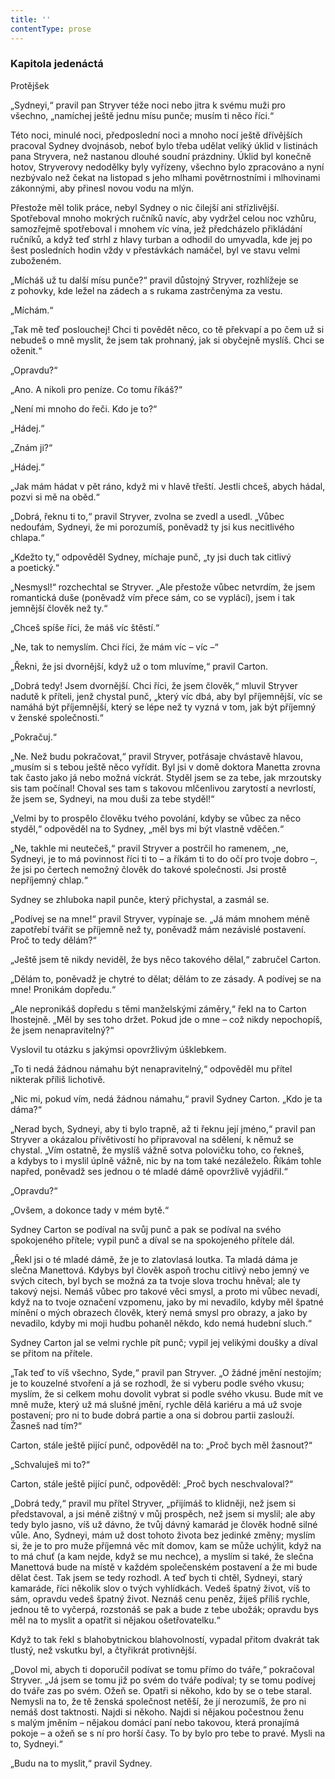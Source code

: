 ```yaml
---
title: ''
contentType: prose
---
```


### Kapitola jedenáctá  
Protějšek

  

„Sydneyi,“ pravil pan Stryver téže noci nebo jitra k svému muži pro všechno, „namíchej ještě jednu mísu punče; musím ti něco říci.“

Této noci, minulé noci, předposlední noci a mnoho nocí ještě dřívějších pracoval Sydney dvojnásob, neboť bylo třeba udělat veliký úklid v listinách pana Stryvera, než nastanou dlouhé soudní prázdniny. Úklid byl konečně hotov, Stryverovy nedodělky byly vyřízeny, všechno bylo zpracováno a nyní nezbývalo než čekat na listopad s jeho mlhami povětrnostními i mlhovinami zákonnými, aby přinesl novou vodu na mlýn.

Přestože měl tolik práce, nebyl Sydney o nic čilejší ani střízlivější. Spotřeboval mnoho mokrých ručníků navíc, aby vydržel celou noc vzhůru, samozřejmě spotřeboval i mnohem víc vína, jež předcházelo přikládání ručníků, a když teď strhl z hlavy turban a odhodil do umyvadla, kde jej po šest posledních hodin vždy v přestávkách namáčel, byl ve stavu velmi zuboženém.

„Mícháš už tu další mísu punče?“ pravil důstojný Stryver, rozhlížeje se z pohovky, kde ležel na zádech a s rukama zastrčenýma za vestu.

„Míchám.“

„Tak mě teď poslouchej! Chci ti povědět něco, co tě překvapí a po čem už si nebudeš o mně myslit, že jsem tak prohnaný, jak si obyčejně myslíš. Chci se oženit.“

„Opravdu?“

„Ano. A nikoli pro peníze. Co tomu říkáš?“

„Není mi mnoho do řeči. Kdo je to?“

„Hádej.“

„Znám ji?“

„Hádej.“

„Jak mám hádat v pět ráno, když mi v hlavě třeští. Jestli chceš, abych hádal, pozvi si mě na oběd.“

„Dobrá, řeknu ti to,“ pravil Stryver, zvolna se zvedl a usedl. „Vůbec nedoufám, Sydneyi, že mi porozumíš, poněvadž ty jsi kus necitlivého chlapa.“

„Kdežto ty,“ odpověděl Sydney, míchaje punč, „ty jsi duch tak citlivý a poetický.“

„Nesmysl!“ rozchechtal se Stryver. „Ale přestože vůbec netvrdím, že jsem romantická duše (poněvadž vím přece sám, co se vyplácí), jsem i tak jemnější člověk než ty.“

„Chceš spíše říci, že máš víc štěstí.“

„Ne, tak to nemyslím. Chci říci, že mám víc – víc –“

„Řekni, že jsi dvornější, když už o tom mluvíme,“ pravil Carton.

„Dobrá tedy! Jsem dvornější. Chci říci, že jsem člověk,“ mluvil Stryver nadutě k příteli, jenž chystal punč, „který víc dbá, aby byl příjemnější, víc se namáhá být příjemnější, který se lépe než ty vyzná v tom, jak být příjemný v ženské společnosti.“

„Pokračuj.“

„Ne. Než budu pokračovat,“ pravil Stryver, potřásaje chvástavě hlavou, „musím si s tebou ještě něco vyřídit. Byl jsi v domě doktora Manetta zrovna tak často jako já nebo možná víckrát. Styděl jsem se za tebe, jak mrzoutsky sis tam počínal! Choval ses tam s takovou mlčenlivou zarytostí a nevrlostí, že jsem se, Sydneyi, na mou duši za tebe styděl!“

„Velmi by to prospělo člověku tvého povolání, kdyby se vůbec za něco styděl,“ odpověděl na to Sydney, „měl bys mi být vlastně vděčen.“

„Ne, takhle mi neutečeš,“ pravil Stryver a postrčil ho ramenem, „ne, Sydneyi, je to má povinnost říci ti to – a říkám ti to do očí pro tvoje dobro –, že jsi po čertech nemožný člověk do takové společnosti. Jsi prostě nepříjemný chlap.“

Sydney se zhluboka napil punče, který přichystal, a zasmál se.

„Podívej se na mne!“ pravil Stryver, vypínaje se. „Já mám mnohem méně zapotřebí tvářit se příjemně než ty, poněvadž mám nezávislé postavení. Proč to tedy dělám?“

„Ještě jsem tě nikdy neviděl, že bys něco takového dělal,“ zabručel Carton.

„Dělám to, poněvadž je chytré to dělat; dělám to ze zásady. A podívej se na mne! Pronikám dopředu.“

„Ale nepronikáš dopředu s těmi manželskými záměry,“ řekl na to Carton lhostejně. „Měl by ses toho držet. Pokud jde o mne – což nikdy nepochopíš, že jsem nenapravitelný?“

Vyslovil tu otázku s jakýmsi opovržlivým úšklebkem.

„To ti nedá žádnou námahu být nenapravitelný,“ odpověděl mu přítel nikterak příliš lichotivě.

„Nic mi, pokud vím, nedá žádnou námahu,“ pravil Sydney Carton. „Kdo je ta dáma?“

„Nerad bych, Sydneyi, aby ti bylo trapně, až ti řeknu její jméno,“ pravil pan Stryver a okázalou přívětivostí ho připravoval na sdělení, k němuž se chystal. „Vím ostatně, že myslíš vážně sotva polovičku toho, co řekneš, a kdybys to i myslil úplně vážně, nic by na tom také nezáleželo. Říkám tohle napřed, poněvadž ses jednou o té mladé dámě opovržlivě vyjádřil.“

„Opravdu?“

„Ovšem, a dokonce tady v mém bytě.“

Sydney Carton se podíval na svůj punč a pak se podíval na svého spokojeného přítele; vypil punč a díval se na spokojeného přítele dál.

„Řekl jsi o té mladé dámě, že je to zlatovlasá loutka. Ta mladá dáma je slečna Manettová. Kdybys byl člověk aspoň trochu citlivý nebo jemný ve svých citech, byl bych se možná za ta tvoje slova trochu hněval; ale ty takový nejsi. Nemáš vůbec pro takové věci smysl, a proto mi vůbec nevadí, když na to tvoje označení vzpomenu, jako by mi nevadilo, kdyby měl špatné mínění o mých obrazech člověk, který nemá smysl pro obrazy, a jako by nevadilo, kdyby mi moji hudbu pohaněl někdo, kdo nemá hudební sluch.“

Sydney Carton jal se velmi rychle pít punč; vypil jej velikými doušky a díval se přitom na přítele.

„Tak teď to víš všechno, Syde,“ pravil pan Stryver. „O žádné jmění nestojím; je to kouzelné stvoření a já se rozhodl, že si vyberu podle svého vkusu; myslím, že si celkem mohu dovolit vybrat si podle svého vkusu. Bude mít ve mně muže, který už má slušné jmění, rychle dělá kariéru a má už svoje postavení; pro ni to bude dobrá partie a ona si dobrou partii zaslouží. Žasneš nad tím?“

Carton, stále ještě pijící punč, odpověděl na to: „Proč bych měl žasnout?“

„Schvaluješ mi to?“

Carton, stále ještě pijící punč, odpověděl: „Proč bych neschvaloval?“

„Dobrá tedy,“ pravil mu přítel Stryver, „přijímáš to klidněji, než jsem si představoval, a jsi méně zištný v můj prospěch, než jsem si myslil; ale aby tedy bylo jasno, víš už dávno, že tvůj dávný kamarád je člověk hodně silné vůle. Ano, Sydneyi, mám už dost tohoto života bez jedinké změny; myslím si, že je to pro muže příjemná věc mít domov, kam se může uchýlit, když na to má chuť (a kam nejde, když se mu nechce), a myslím si také, že slečna Manettová bude na místě v každém společenském postavení a že mi bude dělat čest. Tak jsem se tedy rozhodl. A teď bych ti chtěl, Sydneyi, starý kamaráde, říci několik slov o tvých vyhlídkách. Vedeš špatný život, víš to sám, opravdu vedeš špatný život. Neznáš cenu peněz, žiješ příliš rychle, jednou tě to vyčerpá, rozstonáš se pak a bude z tebe ubožák; opravdu bys měl na to myslit a opatřit si nějakou ošetřovatelku.“

Když to tak řekl s blahobytnickou blahovolností, vypadal přitom dvakrát tak tlustý, než vskutku byl, a čtyřikrát protivnější.

„Dovol mi, abych ti doporučil podívat se tomu přímo do tváře,“ pokračoval Stryver. „Já jsem se tomu již po svém do tváře podíval; ty se tomu podívej do tváře zas po svém. Ožeň se. Opatři si někoho, kdo by se o tebe staral. Nemysli na to, že tě ženská společnost netěší, že jí nerozumíš, že pro ni nemáš dost taktnosti. Najdi si někoho. Najdi si nějakou počestnou ženu s malým jměním – nějakou domácí paní nebo takovou, která pronajímá pokoje – a ožeň se s ní pro horší časy. To by bylo pro tebe to pravé. Mysli na to, Sydneyi.“

„Budu na to myslit,“ pravil Sydney.
